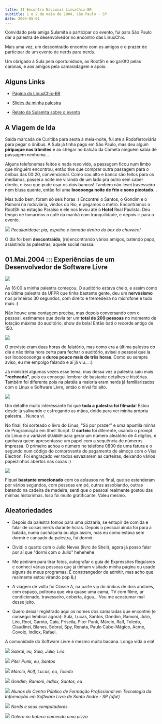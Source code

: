 ```yaml
---
title: II Encontro Nacional LinuxChix-BR
subtitle: 1 e 2 de maio de 2004, São Paulo - SP
date: 2004-05-01
---
```


Convidado pela amiga Sulamita a participar do evento, fui para
São Paulo dar a palestra de desenvolvedor no encontro das
LinuxChix.

Mais uma vez, um descontraído encontro com os amigos e o
prazer de participar de um evento de nerds para nerds.

Um obrigado à Sula pela oportunidade, ao RootSh e ao gar0t0
pelas caronas, e aos amigos pela camaradagem e apoio.

## Alguns Links

* [Página do LinuxChix-BR](http://www.linuxchix.org.br)

* [Slides da minha palestra](http://aurelio.net/curso/material/desenvolvedor/)

* [Relato da Sulamita sobre o evento](http://brlinux.linuxsecurity.com.br/noticias/002360.html)

## A Viagem de Ida

Saída marcada de Curitiba para sexta à meia-noite, fui até a
Rodoferroviária para pegar o ônibus. A Sula já tinha pago em São
Paulo, mas deu algum **piripaque nos trâmites** e ao chegar no balcão
da Cometa ninguém sabia de passagem nenhuma...

Alguns telefonemas feitos e nada resolvido, a passagem ficou num limbo
que ninguém encontrou, então tive que comprar outra passagem para o
ônibus das 00:20, convencional. Como sou alto e banco são feitos para
os medianos, passei a noite me virando de um lado pra outro sem caber
direito, e isso que pude usar os dois bancos! Também não levei
travesseiro nem blusa quente, então foi uma
**looooonga noite de frio e sono picotado**...

Mas tudo bem, foram só seis horas :) Encontrei o Santos, o Gondim e o
Ramoni na rodoviária, vindos do Rio, e pegamos o metrô. Encontramos o
RootSh na estação Paraíso e ele nos levou até o **Hotel** Real
Paulista. Deu tempo de tomarmos o café da manhã com tranquilidade, e
depois ir para o evento.

![](banheiro.jpg)
*Peculiaridade: pia, espelho e tomada dentro do box do chuveiro!*

O dia foi bem **descontraído**, (re)encontrando vários amigos, batendo
papo, assistindo às palestras, aquele social massa.

## 01.Mai.2004 ::: Experiências de um Desenvolvedor de Software Livre

![](palestrante.jpg)

Às 16:00 a minha palestra começou. O auditório estava cheio, e assim
como na última palestra da UFPR que tinha bastante gente, deu um
**nervosismo** nos primeiros 30 segundos, com direito e tremedeira no
microfone e tudo mais :)

Não houve uma contagem precisa, mas depois conversando com o pessoal,
estimamos que devia ter um **total de 200 pessoas** no momento de
lotação máxima do auditório, show de bola! Então bati o recorde antigo
de 150.

![](plateia1.jpg)

O previsto eram duas horas de falatório, mas como era a última
palestra do dia e não tinha hora certa para fechar o auditório, avisei
o pessoal que ia ser loooooooonga e **durou pouco mais de três horas**.
Como eu sempre aviso, eu me empolgo falando e aí já viu... :)

Já ministrei algumas vezes esse tema, mas dessa vez a palestra saiu
mais **"recheada"**, pois eu consegui lembrar de bastante detalhes e
histórias. Também foi diferente pois na platéia a maioria eram nerds
já familiarizados com o Linux e Software Livre, então o nível foi
alto.

![](plateia2.jpg)

Um detalhe muito interessante foi que **toda a palestra foi filmada**!
Estou desde já salivando e esfregando as mãos, doido para ver minha
própria palestra... Nunca vi.

No final, foi sorteado o livro do Linus, "Só por prazer" e uma
apostila minha de Programação em Shell Script. O **sorteio** foi
diferente, usando o prompt do Linux e a variável `$RANDOM` para
gerar um número aleatório de 4 digítos, e ganhava quem apresentasse um
papel com a sequência de números impressa. O primeiro achou o número
no telefone 0800 de uma fatura e o segundo num código do comprovante
do pagamento do almoço com o Visa Electron. Foi engraçado ver todos
esvaziarem as carteiras, deixando vários papeizinhos abertos nas coxas
:)

![](papeis.jpg)

Fiquei **bastante emocionado** com os aplausos no final, que se
estenderam por vários segundos, com pessoas em pé, outras assobiando,
outras batendo na cadeira de madeira, senti que o pessoal realmente
gostou das minhas historinhas. Isso foi muito gratificante. Valeu
mesmo.

## Aleatoriedades

* Depois da palestra fomos para uma pizzaria, se entupir de comida e
falar de coisas nerds durante horas. Depois o pessoal ainda foi para
a balada, numa cachaçaria ou algo assim, mas eu como estava sem
dormir e cansado da palestra, fui dormir.

* Dividi o quarto com o Julio Neves (livro de Shell), agora já posso
falar por aí que "dormi com o Julio" hehehehe

* Me pediram para tirar fotos, autografar o guia de Expressões
Regulares e conheci várias pessoas que já tinham visitado minha
página ou usado alguns de meus programas. É constrangedor de
admitir, mas acho que realmente estou virando pop &;)

* A viagem de volta foi Classe A, na parte vip do ônibus de dois
andares, com espaço, poltrona que vira quase uma cama, TV com filme,
ar condicionado, travesseiro, coberta, água... Vou me acostumar mal
desse jeito.

* Quero deixar registrado aqui os nomes dos camaradas que encontrei (e
consegui lembrar agora): Sula, Lucas, Santos, Gondim, Ramoni, Julio,
Léo, Root, Garoto, Caio, Priscila, Piter Punk, Márcio, Ralf, Toledo,
Claudinei, Blanes, Sobral, Spy, Renata, Paulo Cubo-Mágico, Acme,
Covolo, Indiox, Rafael.

A comunidade do Software Livre é mesmo muito bacana. Longa vida a ela!

![](galera1.jpg)
*Sobral, eu, Sula, Julio, Léo*

![](galera2.jpg)
*Piter Punk, eu, Santos*

![](galera3.jpg)
*Márcio, Ralf, Lucas, eu, Toledo*

![](galera4.jpg)
*Gondim, Ramoni, Indiox, Santos, eu*

![](alunos-centro.jpg)
*Alunos do Centro Público de Formação Profissional em Tecnologia da Informação em Software Livre de Santo Andre - SP (ufa!)*

![](nerds.jpg)
*Nerds e seus computadores*

![](boteco.jpg)
*Galera no boteco comendo uma pizza*
